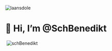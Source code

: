 <p align="left"> <img src="https://komarev.com/ghpvc/?username=schBenedikt&label=Profile%20views&color=0e75b6&style=flat" alt="laansdole" /> </p>

# 👋 Hi, I’m @SchBenedikt

<!---
SchBenedikt/SchBenedikt is a ✨ special ✨ repository because its `README.md` (this file) appears on your GitHub profile.
You can click the Preview link to take a look at your changes.
--->
<p>&nbsp;<img align="center" src="https://readmestats.999857.xyz/api?username=schBenedikt&show_icons=true&locale=de" alt="schBenedikt" /></p>
